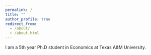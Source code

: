 ```yaml
---
permalink: /
title: ""
author_profile: true
redirect_from: 
  - /about/
  - /about.html
---
```


I am a 5th year Ph.D student in Economics at Texas A&M University.
